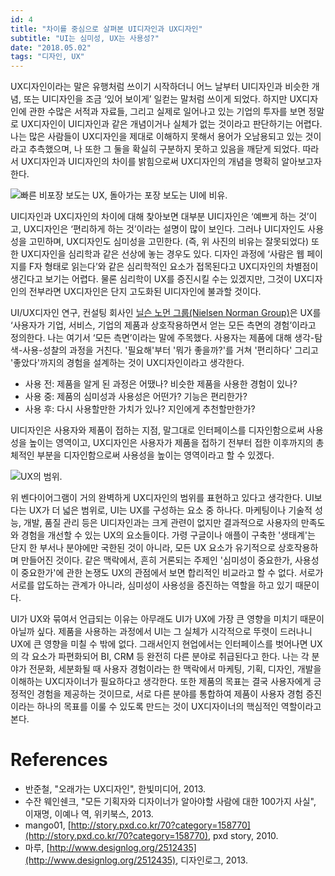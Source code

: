 ```yaml
---
id: 4
title: "차이를 중심으로 살펴본 UI디자인과 UX디자인"
subtitle: "UI는 심미성, UX는 사용성?"
date: "2018.05.02"
tags: "디자인, UX"
---
```


UX디자인이라는 말은 유행처럼 쓰이기 시작하더니 어느 날부터 UI디자인과 비슷한 개념, 또는 UI디자인을 조금 ‘있어 보이게’ 일컫는 말처럼 쓰이게 되었다. 하지만 UX디자인에 관한 수많은 서적과 자료들, 그리고 실제로 일어나고 있는 기업의 투자를 보면 정말로 UX디자인이 UI디자인과 같은 개념이거나 실체가 없는 것이라고 판단하기는 어렵다. 나는 많은 사람들이 UX디자인을 제대로 이해하지 못해서 용어가 오남용되고 있는 것이라고 추측했으며, 나 또한 그 둘을 확실히 구분하지 못하고 있음을 깨닫게 되었다. 따라서 UX디자인과 UI디자인의 차이를 밝힘으로써 UX디자인의 개념을 명확히 알아보고자 한다.

![빠른 비포장 보도는 UX, 돌아가는 포장 보도는 UI에 비유.](https://user-images.githubusercontent.com/6410412/50655371-43b59300-0fd3-11e9-95f7-5354e64df78a.png)

UI디자인과 UX디자인의 차이에 대해 찾아보면 대부분 UI디자인은 ‘예쁘게 하는 것’이고, UX디자인은 ‘편리하게 하는 것’이라는 설명이 많이 보인다. 그러나 UI디자인도 사용성을 고민하며, UX디자인도 심미성을 고민한다. (즉, 위 사진의 비유는 잘못되었다) 또한 UX디자인을 심리학과 같은 선상에 놓는 경우도 있다. 디자인 과정에 ‘사람은 웹 페이지를 F자 형태로 읽는다’와 같은 심리학적인 요소가 접목된다고 UX디자인의 차별점이 생긴다고 보기는 어렵다. 물론 심리학이 UX를 증진시킬 수는 있겠지만, 그것이 UX디자인의 전부라면 UX디자인은 단지 고도화된 UI디자인에 불과할 것이다.

UI/UX디자인 연구, 컨설팅 회사인 [닐슨 노먼 그룹(Nielsen Norman Group)](https://www.nngroup.com/)은 UX를 ‘사용자가 기업, 서비스, 기업의 제품과 상호작용하면서 얻는 모든 측면의 경험’이라고 정의한다. 나는 여기서 ‘모든 측면’이라는 말에 주목했다. 사용자는 제품에 대해 생각-탐색-사용-성찰의 과정을 거친다. '필요해'부터 '뭐가 좋을까?'를 거쳐 '편리하다' 그리고 '좋았다'까지의 경험을 설계하는 것이 UX디자인이라고 생각한다.

* 사용 전: 제품을 알게 된 과정은 어땠나? 비슷한 제품을 사용한 경험이 있나?
* 사용 중: 제품의 심미성과 사용성은 어떤가? 기능은 편리한가?
* 사용 후: 다시 사용할만한 가치가 있나? 지인에게 추천할만한가?

UI디자인은 사용자와 제품이 접하는 지점, 말그대로 인터페이스를 디자인함으로써 사용성을 높이는 영역이고, UX디자인은 사용자가 제품을 접하기 전부터 접한 이후까지의 총체적인 부분을 디자인함으로써 사용성을 높이는 영역이라고 할 수 있겠다.

![UX의 범위.](https://user-images.githubusercontent.com/6410412/50655360-37313a80-0fd3-11e9-8a6c-16deb3bc7b5f.png)

위 벤다이어그램이 거의 완벽하게 UX디자인의 범위를 표현하고 있다고 생각한다. UI보다는 UX가 더 넓은 범위로, UI는 UX를 구성하는 요소 중 하나다. 마케팅이나 기술적 성능, 개발, 품질 관리 등은 UI디자인과는 크게 관련이 없지만 결과적으로 사용자의 만족도와 경험을 개선할 수 있는 UX의 요소들이다. 가령 구글이나 애플이 구축한 '생태계'는 단지 한 부서나 분야에만 국한된 것이 아니라, 모든 UX 요소가 유기적으로 상호작용하며 만들어진 것이다. 같은 맥락에서, 흔히 거론되는 주제인 '심미성이 중요한가, 사용성이 중요한가'에 관한 논쟁도 UX의 관점에서 보면 합리적인 비교라고 할 수 없다. 서로가 서로를 압도하는 관계가 아니라, 심미성이 사용성을 증진하는 역할을 하고 있기 때문이다.

UI가 UX와 묶여서 언급되는 이유는 아무래도 UI가 UX에 가장 큰 영향을 미치기 때문이 아닐까 싶다. 제품을 사용하는 과정에서 UI는 그 실체가 시각적으로 뚜렷이 드러나니 UX에 큰 영향을 미칠 수 밖에 없다. 그래서인지 현업에서는 인터페이스를 벗어나면 UX의 각 요소가 파편화되어 BI, CRM 등 완전히 다른 분야로 취급된다고 한다. 나는 각 분야가 전문화, 세분화될 때 사용자 경험이라는 한 맥락에서 마케팅, 기획, 디자인, 개발을 이해하는 UX디자이너가 필요하다고 생각한다. 또한 제품의 목표는 결국 사용자에게 긍정적인 경험을 제공하는 것이므로, 서로 다른 분야를 통합하여 제품이 사용자 경험 증진이라는 하나의 목표를 이룰 수 있도록 만드는 것이 UX디자이너의 핵심적인 역할이라고 본다.

# References

* 반준철, "오래가는 UX디자인", 한빛미디어, 2013.
* 수잔 웨인쉔크, "모든 기획자와 디자이너가 알아야할 사람에 대한 100가지 사실", 이재명, 이예나 역, 위키북스, 2013.
* mango01, [http://story.pxd.co.kr/70?category=158770](http://story.pxd.co.kr/70?category=158770), pxd story, 2010.
* 마루, [http://www.designlog.org/2512435](http://www.designlog.org/2512435), 디자인로그, 2013.

